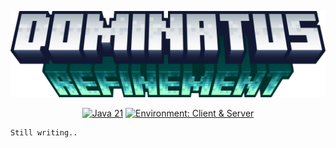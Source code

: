 ![logo.png](logo.png)

<div align="center">

<a href="">![Java 21](https://img.shields.io/badge/Java%2021-ee9258?logo=coffeescript&logoColor=ffffff&labelColor=606060&style=flat-square)</a>
<a href="">![Environment: Client & Server](https://img.shields.io/badge/environment-Client%20&%20Server-1976d2?style=flat-square)</a>

</div>


    Still writing..